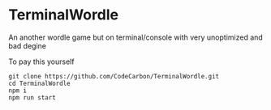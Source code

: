 # TerminalWordle
An another wordle game but on terminal/console with very unoptimized and bad degine 

To pay this yourself 
```
git clone https://github.com/CodeCarbon/TerminalWordle.git
cd TerminalWordle
npm i
npm run start
```